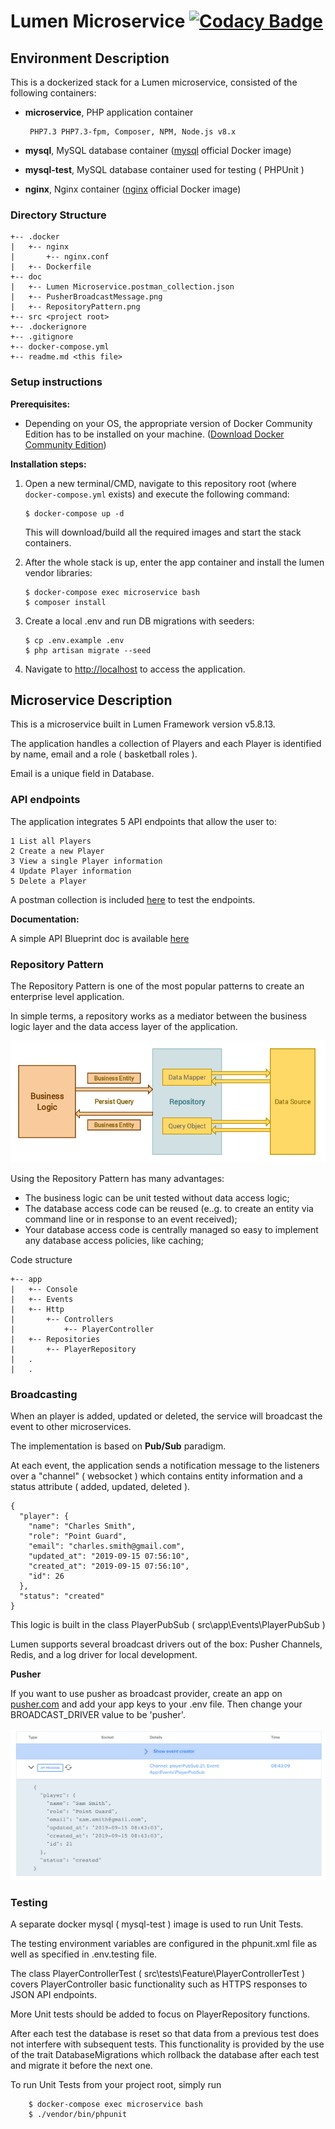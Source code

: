 # Lumen Microservice [![Codacy Badge](https://api.codacy.com/project/badge/Grade/426075bb8e174be4ac92ab0711706eae)](https://www.codacy.com/manual/salvo1404/lumen-microservice?utm_source=github.com&amp;utm_medium=referral&amp;utm_content=salvo1404/lumen-microservice&amp;utm_campaign=Badge_Grade)

## **Environment Description**

This is a dockerized stack for a Lumen microservice, consisted of the following containers:
-  **microservice**, PHP application container

        PHP7.3 PHP7.3-fpm, Composer, NPM, Node.js v8.x
    
-  **mysql**, MySQL database container ([mysql](https://hub.docker.com/_/mysql/) official Docker image)
-  **mysql-test**, MySQL database container used for testing ( PHPUnit )
-  **nginx**, Nginx container ([nginx](https://hub.docker.com/_/nginx/) official Docker image)

### **Directory Structure**
```
+-- .docker
|   +-- nginx
|       +-- nginx.conf
|   +-- Dockerfile
+-- doc
|   +-- Lumen Microservice.postman_collection.json
|   +-- PusherBroadcastMessage.png
|   +-- RepositoryPattern.png
+-- src <project root>
+-- .dockerignore
+-- .gitignore
+-- docker-compose.yml
+-- readme.md <this file>
```

### **Setup instructions**

**Prerequisites:** 

* Depending on your OS, the appropriate version of Docker Community Edition has to be installed on your machine.  ([Download Docker Community Edition](https://hub.docker.com/search/?type=edition&offering=community))

**Installation steps:** 

1. Open a new terminal/CMD, navigate to this repository root (where `docker-compose.yml` exists) and execute the following command:

    ```
    $ docker-compose up -d
    ```

    This will download/build all the required images and start the stack containers.

2. After the whole stack is up, enter the app container and install the lumen vendor libraries:

    ```
    $ docker-compose exec microservice bash
    $ composer install
    ```

2. Create a local .env and run DB migrations with seeders:

    ```
    $ cp .env.example .env
    $ php artisan migrate --seed
    ```

3. Navigate to [http://localhost](http://localhost) to access the application.

## **Microservice Description**

This is a microservice built in Lumen Framework version v5.8.13.

The application handles a collection of Players and each Player is identified by name, email and a role ( basketball roles ).

Email is a unique field in Database.

### **API endpoints**

The application integrates 5 API endpoints that allow the user to:

    1 List all Players
    2 Create a new Player
    3 View a single Player information
    4 Update Player information
    5 Delete a Player

A postman collection is included [here](./doc/Lumen%20Microservice.postman_collection.json) to test the endpoints.

**Documentation:**

A simple API Blueprint doc is available [here](https://lumenmicroserviceapis.docs.apiary.io/)

### **Repository Pattern**

The Repository Pattern is one of the most popular patterns to create an enterprise level application.

In simple terms, a repository works as a mediator between the business logic layer and the data access layer of the application.

![Repository Pattern Architecture](./doc/RepositoryPattern.png? "Repository Pattern Architecture")

Using the Repository Pattern has many advantages:

- The business logic can be unit tested without data access logic;
- The database access code can be reused (e..g. to create an entity via command line or in response to an event received);
- Your database access code is centrally managed so easy to implement any database access policies, like caching;

Code structure
```
+-- app
|   +-- Console
|   +-- Events
|   +-- Http
|       +-- Controllers
|           +-- PlayerController
|   +-- Repositories
|       +-- PlayerRepository
|   .
|   .
```

### **Broadcasting**

When an player is added, updated or deleted, the service will broadcast the event to other microservices.

The implementation is based on **Pub/Sub** paradigm.

At each event, the application sends a notification message to the listeners over a "channel" ( websocket ) which contains
entity information and a status attribute ( added, updated, deleted ).
```$xslt
{
  "player": {
    "name": "Charles Smith",
    "role": "Point Guard",
    "email": "charles.smith@gmail.com",
    "updated_at": "2019-09-15 07:56:10",
    "created_at": "2019-09-15 07:56:10",
    "id": 26
  },
  "status": "created"
}
```

This logic is built in the class PlayerPubSub ( src\app\Events\PlayerPubSub )

Lumen supports several broadcast drivers out of the box: Pusher Channels, Redis, and a log driver for local development.

**Pusher** 

If you want to use pusher as broadcast provider, create an app on [pusher.com](https://pusher.com/) and add your app keys to your .env file.
Then change your BROADCAST_DRIVER value to be 'pusher'.

![Pusher Broadcast Message](./doc/PusherBroadcastMessage.png? "Pusher Broadcast Message")


### **Testing**
A separate docker mysql ( mysql-test ) image is used to run Unit Tests.

The testing environment variables are configured in the phpunit.xml file as well as specified in .env.testing file.

The class PlayerControllerTest ( src\tests\Feature\PlayerControllerTest ) covers PlayerController basic functionality
such as HTTPS responses to JSON API endpoints.

More Unit tests should be added to focus on PlayerRepository functions.

After each test the database is reset so that data from a previous test does not interfere with subsequent tests.
This functionality is provided by the use of the trait DatabaseMigrations which rollback the database after each test and migrate it before the next one.

To run Unit Tests from your project root, simply run 
```
    $ docker-compose exec microservice bash
    $ ./vendor/bin/phpunit
```